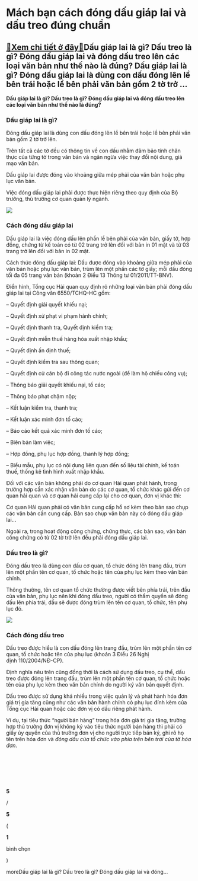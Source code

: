 Mách bạn cách đóng dấu giáp lai và dấu treo đúng chuẩn
======================================================

[:gift:Xem chi tiết ở đây:gift:](https://hddtvn.com/mach-ban-cach-dong-dau-giap-lai-va-dau-treo-dung-chuan/)Dấu giáp lai là gì? Dấu treo là gì? Đóng dấu giáp lai và đóng dấu treo lên các loại văn bản như thế nào là đúng? Dấu giáp lai là gì? Đóng dấu giáp lai là dùng con dấu đóng lên lề bên trái hoặc lề bên phải văn bản gồm 2 tờ trở …
-----------------------------------------------------------------------------------------------------------------------------------------------------------------------------------------------------------------------------------

**Dấu giáp lai là gì? Dấu treo là gì? Đ******óng dấu giáp lai và đóng dấu treo lên các loại văn bản như thế nào là đúng?****


### Dấu giáp lai là gì?


Đóng dấu giáp lai là dùng con dấu đóng lên lề bên trái hoặc lề bên phải văn bản gồm 2 tờ trở lên.


Trên tất cả các tờ đều có thông tin về con dấu nhằm đảm bảo tính chân thực của từng tờ trong văn bản và ngăn ngừa việc thay đổi nội dung, giả mạo văn bản.


Dấu giáp lai được đóng vào khoảng giữa mép phải của văn bản hoặc phụ lục văn bản.


Việc đóng dấu giáp lai phải được thực hiện riêng theo quy định của Bộ trưởng, thủ trưởng cơ quan quản lý ngành.


![](https://hddtvn.com/wp-content/uploads/2021/01/dau-treo.jpg)


### **Cách đóng dấu giáp lai**


Dấu giáp lai là việc đóng dấu lên phần lề bên phải của văn bản, giấy tờ, hợp đồng, chứng từ kế toán có từ 02 trang trở lên đối với bản in 01 mặt và từ 03 trang trở lên đối với bản in 02 mặt.


Cách thức đóng dấu giáp lai: Dấu được đóng vào khoảng giữa mép phải của văn bản hoặc phụ lục văn bản, trùm lên một phần các tờ giấy; mỗi dấu đóng tối đa 05 trang văn bản (khoản 2 Điều 13 Thông tư 01/2011/TT-BNV).


Điển hình, Tổng cục Hải quan quy định rõ những loại văn bản phải đóng dấu giáp lai tại Công văn 6550/TCHQ-HC gồm:


– Quyết định giải quyết khiếu nại;


– Quyết định xử phạt vi phạm hành chính;


– Quyết định thanh tra, Quyết định kiểm tra;


– Quyết định miễn thuế hàng hóa xuất nhập khẩu;


– Quyết định ấn định thuế;


– Quyết định kiểm tra sau thông quan;


– Quyết định cử cán bộ đi công tác nước ngoài (để làm hộ chiếu công vụ);


– Thông báo giải quyết khiếu nại, tố cáo;


– Thông báo phạt chậm nộp;


– Kết luận kiểm tra, thanh tra;


– Kết luận xác minh đơn tố cáo;


– Báo cáo kết quả xác minh đơn tố cáo;


– Biên bản làm việc;


– Hợp đồng, phụ lục hợp đồng, thanh lý hợp đồng;


– Biểu mẫu, phụ lục có nội dung liên quan đến số liệu tài chính, kế toán thuế, thống kê tình hình xuất nhập khẩu.


Đối với các văn bản không phải do cơ quan Hải quan phát hành, trong trường hợp cần xác nhận văn bản do các cơ quan, tổ chức khác gửi đến cơ quan hải quan và cơ quan hải cung cấp lại cho cơ quan, đơn vị khác thì:


Cơ quan Hải quan phải có văn bản cung cấp hồ sơ kèm theo bản sao chụp các văn bản cần cung cấp. Bản sao chụp văn bản này có đóng dấu giáp lai…


Ngoài ra, trong hoạt động công chứng, chứng thực, các bản sao, văn bản công chứng có từ 02 tờ trở lên đều phải đóng dấu giáp lai.


### Dấu treo là gì?


Đóng dấu treo là dùng con dấu cơ quan, tổ chức đóng lên trang đầu, trùm lên một phần tên cơ quan, tổ chức hoặc tên của phụ lục kèm theo văn bản chính.


Thông thường, tên cơ quan tổ chức thường được viết bên phía trái, trên đầu của văn bản, phụ lục nên khi đóng dấu treo, người có thẩm quyền sẽ đóng dấu lên phía trái, dấu sẽ được đóng trùm lên tên cơ quan, tổ chức, tên phụ lục đó.


![](https://hddtvn.com/wp-content/uploads/2021/01/dau-treo-la-gi-tren-hoa-don.jpg)



### **Cách đóng dấu treo**


Dấu treo được hiểu là con dấu đóng lên trang đầu, trùm lên một phần tên cơ quan, tổ chức hoặc tên của phụ lục (khoản 3 Điều 26 Nghị định 110/2004/NĐ-CP).



Định nghĩa nêu trên cũng đồng thời là cách sử dụng dấu treo, cụ thể, dấu treo được đóng lên trang đầu, trùm lên một phần tên cơ quan, tổ chức hoặc tên của phụ lục kèm theo văn bản chính do người ký văn bản quyết định.


Dấu treo được sử dụng khá nhiều trong việc quản lý và phát hành hóa đơn giá trị gia tăng cũng như các văn bản hành chính có phụ lục đính kèm của Tổng cục Hải quan hoặc các đơn vị có dấu riêng phát hành.


Ví dụ, tại tiêu thức “người bán hàng” trong hóa đơn giá trị gia tăng, trường hợp thủ trưởng đơn vị không ký vào tiêu thức người bán hàng thì phải có giấy ủy quyền của thủ trưởng đơn vị cho người trực tiếp bán ký, ghi rõ họ tên trên hóa đơn và *đóng dấu của tổ chức vào phía trên bên trái của tờ hóa đơn*.


 


 


 








































**5**  

/  

**5**  

(  

**1**  

  

 bình chọn   

)


moreDấu giáp lai là gì? Dấu treo là gì? Đóng dấu giáp lai và đóng…

